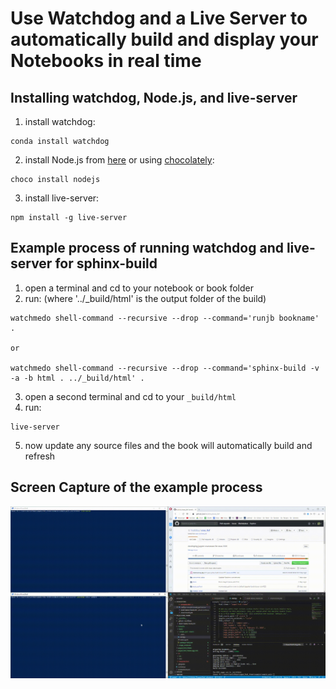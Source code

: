 # Use Watchdog and a Live Server to automatically build and display your Notebooks in real time
## Installing watchdog, Node.js, and live-server

1. install watchdog:
```
conda install watchdog
```

2. install Node.js from [here](https://nodejs.org/en/) or using [chocolately](https://chocolatey.org/docs/installation):
```
choco install nodejs
```

3. install live-server:
```
npm install -g live-server
```

## Example process of running watchdog and live-server for sphinx-build
1. open a terminal and cd to your notebook or book  folder
2. run: (where '../_build/html' is the output folder of the build)
```
watchmedo shell-command --recursive --drop --command='runjb bookname' .

or

watchmedo shell-command --recursive --drop --command='sphinx-build -v -a -b html . ../_build/html' .
```

3. open a second terminal and cd to your `_build/html`
4. run:
```
live-server
```

5. now update any source files and the book will automatically build and refresh

## Screen Capture of the example process

![failed to load gif](media/watchdog_livereload_example.gif)
